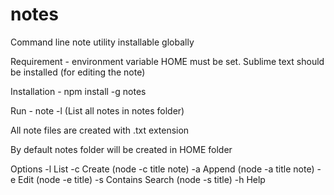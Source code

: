 # notes
Command line note utility installable globally

Requirement - environment variable HOME must be set. Sublime text should be installed (for editing the note)

Installation - npm install -g notes

Run - note -l (List all notes in notes folder)

All note files are created with .txt extension

By default notes folder will be created in HOME folder

Options
-l List
-c Create (node -c title note)
-a Append (node -a title note)
-e Edit (node -e title)
-s Contains Search (node -s title)
-h Help